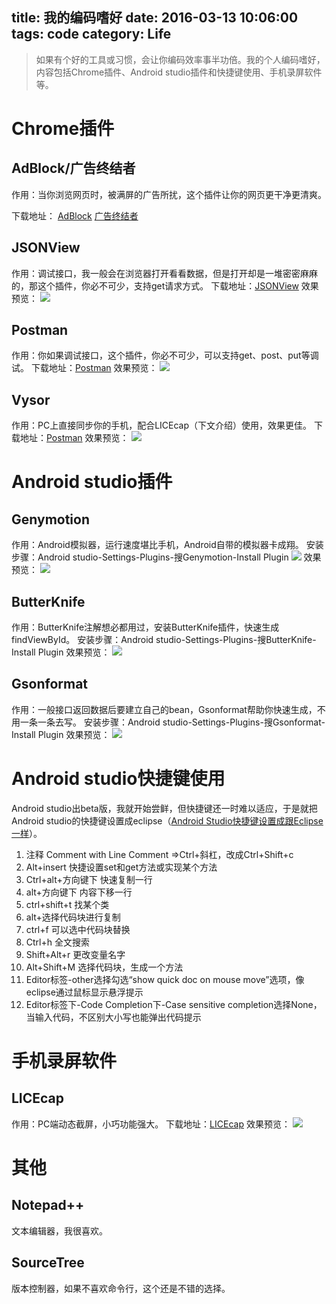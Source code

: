 title: 我的编码嗜好
date: 2016-03-13 10:06:00
tags: code
category: Life
---
> 如果有个好的工具或习惯，会让你编码效率事半功倍。我的个人编码嗜好，内容包括Chrome插件、Android studio插件和快捷键使用、手机录屏软件等。

# Chrome插件
## AdBlock/广告终结者
作用：当你浏览网页时，被满屏的广告所扰，这个插件让你的网页更干净更清爽。
<!--more-->
下载地址：
[AdBlock](https://chrome.google.com/webstore/detail/adblock/gighmmpiobklfepjocnamgkkbiglidom?utm_source=chrome-app-launcher-info-dialog)
[广告终结者](https://chrome.google.com/webstore/detail/%E5%B9%BF%E5%91%8A%E7%BB%88%E7%BB%93%E8%80%85/fpdnjdlbdmifoocedhkighhlbchbiikl?utm_source=chrome-app-launcher-info-dialog)

## JSONView
作用：调试接口，我一般会在浏览器打开看看数据，但是打开却是一堆密密麻麻的，那这个插件，你必不可少，支持get请求方式。
下载地址：[JSONView](https://chrome.google.com/webstore/detail/jsonview/chklaanhfefbnpoihckbnefhakgolnmc?utm_source=chrome-app-launcher-info-dialog)
效果预览：
![](http://7q5c2h.com1.z0.glb.clouddn.com/MyCodeHobby0.png)

## Postman
作用：你如果调试接口，这个插件，你必不可少，可以支持get、post、put等调试。
下载地址：[Postman](https://chrome.google.com/webstore/detail/fhbjgbiflinjbdggehcddcbncdddomop?utm_source=chrome-app-launcher-info-dialog)
效果预览：
![](http://7q5c2h.com1.z0.glb.clouddn.com/MyCodeHobby1.png)

## Vysor 
作用：PC上直接同步你的手机，配合LICEcap（下文介绍）使用，效果更佳。
下载地址：[Postman](https://chrome.google.com/webstore/detail/gidgenkbbabolejbgbpnhbimgjbffefm?utm_source=chrome-app-launcher-info-dialog)
效果预览：
![](http://7q5c2h.com1.z0.glb.clouddn.com/MyCodeHobby2.png)
# Android studio插件
## Genymotion
作用：Android模拟器，运行速度堪比手机，Android自带的模拟器卡成翔。
安装步骤：Android studio-Settings-Plugins-搜Genymotion-Install Plugin
![](http://7q5c2h.com1.z0.glb.clouddn.com/MyCodeHobby3.png)
效果预览：
![](http://7q5c2h.com1.z0.glb.clouddn.com/MyCodeHobby4.png)

## ButterKnife
作用：ButterKnife注解想必都用过，安装ButterKnife插件，快速生成findViewById。
安装步骤：Android studio-Settings-Plugins-搜ButterKnife-Install Plugin
效果预览：
![](http://7q5c2h.com1.z0.glb.clouddn.com/MyCodeHobby5.gif)

## Gsonformat
作用：一般接口返回数据后要建立自己的bean，Gsonformat帮助你快速生成，不用一条一条去写。
安装步骤：Android studio-Settings-Plugins-搜Gsonformat-Install Plugin
效果预览：
![](http://7q5c2h.com1.z0.glb.clouddn.com/MyCodeHobby6.gif)

# Android studio快捷键使用
Android studio出beta版，我就开始尝鲜，但快捷键还一时难以适应，于是就把Android studio的快捷键设置成eclipse（[Android Studio快捷键设置成跟Eclipse一样](http://wuxiaolong.me/2014/10/21/Android-Studio-shortcut-keys-arranged-like-Eclipse/)）。
1. 注释
Comment with Line Comment =>Ctrl+斜杠，改成Ctrl+Shift+c
2. Alt+insert
快捷设置set和get方法或实现某个方法
3. Ctrl+alt+方向键下
快速复制一行
4. alt+方向键下
内容下移一行
5. ctrl+shift+t 
找某个类
6. alt+选择代码块进行复制
7. ctrl+f
可以选中代码块替换
8. Ctrl+h
全文搜索
9. Shift+Alt+r
更改变量名字
10. Alt+Shift+M
选择代码块，生成一个方法
11. Editor标签-other选择勾选“show quick doc on mouse move”选项，像eclipse通过鼠标显示悬浮提示
12. Editor标签下-Code Completion下-Case sensitive completion选择None，当输入代码，不区别大小写也能弹出代码提示

# 手机录屏软件
## LICEcap
作用：PC端动态截屏，小巧功能强大。
下载地址：[LICEcap](http://www.cockos.com/licecap/)
效果预览：
![](http://7q5c2h.com1.z0.glb.clouddn.com/MyCodeHobby7.png)

# 其他
## Notepad++
文本编辑器，我很喜欢。

## SourceTree
版本控制器，如果不喜欢命令行，这个还是不错的选择。
